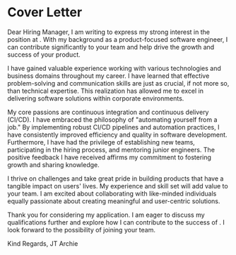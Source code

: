 # Cover Letter

Dear Hiring Manager, I am writing to express my strong interest in the
<insert position title> position at <company name>. With my background as a
product-focused software engineer, I can contribute significantly to your team
and help drive the growth and success of your product.

I have gained valuable experience working with various technologies and business
domains throughout my career. I have learned that effective problem-solving and
communication skills are just as crucial, if not more so, than technical
expertise. This realization has allowed me to excel in delivering software
solutions within corporate environments.

My core passions are continuous integration and continuous delivery (CI/CD). I
have embraced the philosophy of "automating yourself from a job." By
implementing robust CI/CD pipelines and automation practices, I have
consistently improved efficiency and quality in software development.
Furthermore, I have had the privilege of establishing new teams, participating
in the hiring process, and mentoring junior engineers. The positive feedback I
have received affirms my commitment to fostering growth and sharing knowledge.

I thrive on challenges and take great pride in building products that have a
tangible impact on users' lives. My experience and skill set will add value to
your team. I am excited about collaborating with like-minded individuals equally
passionate about creating meaningful and user-centric solutions.

Thank you for considering my application. I am eager to discuss my
qualifications further and explore how I can contribute to the success of
<company name>. I look forward to the possibility of joining your team.

Kind Regards, JT Archie
